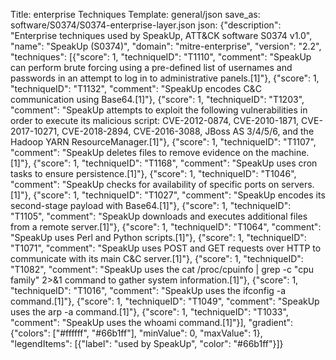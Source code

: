 Title: enterprise Techniques
Template: general/json
save_as: software/S0374/S0374-enterprise-layer.json
json: {"description": "Enterprise techniques used by SpeakUp, ATT&CK software S0374 v1.0", "name": "SpeakUp (S0374)", "domain": "mitre-enterprise", "version": "2.2", "techniques": [{"score": 1, "techniqueID": "T1110", "comment": "SpeakUp can perform brute forcing using a pre-defined list of usernames and passwords in an attempt to log in to administrative panels.[1]"}, {"score": 1, "techniqueID": "T1132", "comment": "SpeakUp encodes C&amp;C communication using Base64.[1]"}, {"score": 1, "techniqueID": "T1203", "comment": "SpeakUp attempts to exploit the following vulnerabilities in order to execute its malicious script: CVE-2012-0874, CVE-2010-1871, CVE-2017-10271, CVE-2018-2894, CVE-2016-3088, JBoss AS 3/4/5/6, and the Hadoop YARN ResourceManager.[1]"}, {"score": 1, "techniqueID": "T1107", "comment": "SpeakUp deletes files to remove evidence on the machine.[1]"}, {"score": 1, "techniqueID": "T1168", "comment": "SpeakUp uses cron tasks to ensure persistence.[1]"}, {"score": 1, "techniqueID": "T1046", "comment": "SpeakUp checks for availability of specific ports on servers.[1]"}, {"score": 1, "techniqueID": "T1027", "comment": "SpeakUp encodes its second-stage payload with Base64.[1]"}, {"score": 1, "techniqueID": "T1105", "comment": "SpeakUp downloads and executes additional files from a remote server.[1]"}, {"score": 1, "techniqueID": "T1064", "comment": "SpeakUp uses Perl and Python scripts.[1]"}, {"score": 1, "techniqueID": "T1071", "comment": "SpeakUp uses POST and GET requests over HTTP to communicate with its main C&amp;C server.[1]"}, {"score": 1, "techniqueID": "T1082", "comment": "SpeakUp uses the cat /proc/cpuinfo | grep -c \"cpu family\" 2&gt;&amp;1 command to gather system information.[1]"}, {"score": 1, "techniqueID": "T1016", "comment": "SpeakUp uses the ifconfig -a command.[1]"}, {"score": 1, "techniqueID": "T1049", "comment": "SpeakUp uses the arp -a command.[1]"}, {"score": 1, "techniqueID": "T1033", "comment": "SpeakUp uses the whoami command.[1]"}], "gradient": {"colors": ["#ffffff", "#66b1ff"], "minValue": 0, "maxValue": 1}, "legendItems": [{"label": "used by SpeakUp", "color": "#66b1ff"}]}